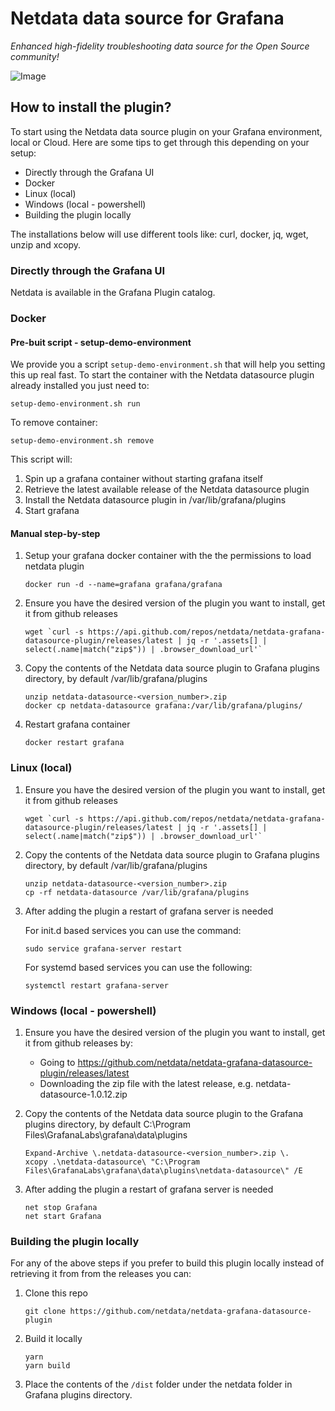 # Netdata data source for Grafana

_Enhanced high-fidelity troubleshooting data source for the Open Source community!_

![Image](https://user-images.githubusercontent.com/82235632/193311991-a6d167ab-b845-49b7-817c-976b780e427e.png)

## How to install the plugin?

To start using the Netdata data source plugin on your Grafana environment, local or Cloud. Here are some tips to get through this depending on your setup:
* Directly through the Grafana UI
* Docker
* Linux (local)
* Windows (local - powershell)
* Building the plugin locally

The installations below will use different tools like: curl, docker, jq, wget, unzip and xcopy.

### Directly through the Grafana UI

Netdata is available in the Grafana Plugin catalog.

### Docker

#### Pre-buit script - setup-demo-environment
We provide you a script `setup-demo-environment.sh` that will help you setting this up real fast.
To start the container with the Netdata datasource plugin already installed you just need to:
```
setup-demo-environment.sh run
```

To remove container:
```
setup-demo-environment.sh remove
```

This script will:
1. Spin up a grafana container without starting grafana itself
1. Retrieve the latest available release of the Netdata datasource plugin
1. Install the Netdata datasource plugin in /var/lib/grafana/plugins
1. Start grafana

#### Manual step-by-step

1. Setup your grafana docker container with the the permissions to load netdata plugin

   ```
   docker run -d --name=grafana grafana/grafana
   ```

2. Ensure you have the desired version of the plugin you want to install, get it from github releases 

   ```
   wget `curl -s https://api.github.com/repos/netdata/netdata-grafana-datasource-plugin/releases/latest | jq -r '.assets[] | select(.name|match("zip$")) | .browser_download_url'`
   ```

3. Copy the contents of the Netdata data source plugin to Grafana plugins directory, by default /var/lib/grafana/plugins

   ```
   unzip netdata-datasource-<version_number>.zip
   docker cp netdata-datasource grafana:/var/lib/grafana/plugins/
   ```

4. Restart grafana container
   
   ```
   docker restart grafana
   ```

### Linux (local)

1. Ensure you have the desired version of the plugin you want to install, get it from github releases 

   ```
   wget `curl -s https://api.github.com/repos/netdata/netdata-grafana-datasource-plugin/releases/latest | jq -r '.assets[] | select(.name|match("zip$")) | .browser_download_url'`
   ```

2. Copy the contents of the Netdata data source plugin to Grafana plugins directory, by default /var/lib/grafana/plugins

   ```
   unzip netdata-datasource-<version_number>.zip
   cp -rf netdata-datasource /var/lib/grafana/plugins
   ```

3. After adding the plugin a restart of grafana server is needed

   For init.d based services you can use the command:
   ```
   sudo service grafana-server restart
   ```

   For systemd based services you can use the following:
   ```
   systemctl restart grafana-server
   ```

### Windows (local - powershell)

1. Ensure you have the desired version of the plugin you want to install, get it from github releases by:
   * Going to https://github.com/netdata/netdata-grafana-datasource-plugin/releases/latest
   * Downloading the zip file with the latest release, e.g. netdata-datasource-1.0.12.zip

2. Copy the contents of the Netdata data source plugin to the Grafana plugins directory, by default C:\Program Files\GrafanaLabs\grafana\data\plugins

   ```
   Expand-Archive \.netdata-datasource-<version_number>.zip \.
   xcopy .\netdata-datasource\ "C:\Program Files\GrafanaLabs\grafana\data\plugins\netdata-datasource\" /E
   ```

3. After adding the plugin a restart of grafana server is needed

   ```
   net stop Grafana
   net start Grafana
   ```

### Building the plugin locally

For any of the above steps if you prefer to build this plugin locally instead of retrieving it from from the releases you can:

1. Clone this repo 
   ```
   git clone https://github.com/netdata/netdata-grafana-datasource-plugin
   ```

2. Build it locally
   ```
   yarn
   yarn build
   ```

3. Place the contents of the `/dist` folder under the netdata folder in Grafana plugins directory.

